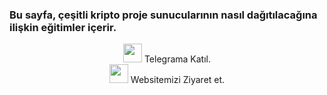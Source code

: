 ### Bu sayfa, çeşitli kripto proje sunucularının nasıl dağıtılacağına ilişkin eğitimler içerir.
<p style="font-size:14px" align="center">
<a href="https://t.me/kjnotes" target="_blank"><img src="https://user-images.githubusercontent.com/50621007/168689534-796f181e-3e4c-43a5-8183-9888fc92cfa7.png" width="30"/></a> Telegrama Katıl. <br>
<a href="https://kjnodes.com/" target="_blank"><img src="https://user-images.githubusercontent.com/50621007/168689709-7e537ca6-b6b8-4adc-9bd0-186ea4ea4aed.png" width="30"/></a> Websitemizi Ziyaret et. 
</p>

